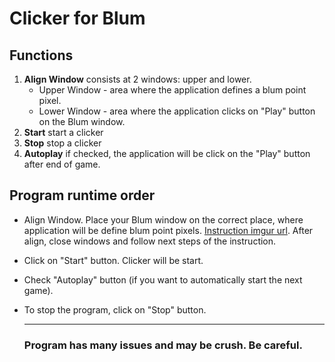 # Clicker for Blum

## Functions

1. **Align Window** consists at 2 windows: upper and lower.
   * Upper Window - area where the application defines a blum point pixel.
   * Lower Window - area where the application clicks on "Play" button on the Blum window.
2. **Start** start a clicker
3. **Stop** stop a clicker
4. **Autoplay** if checked, the application will be click on the "Play" button after end of game.

## Program runtime order

* Align Window. Place your Blum window on the correct place, where application will be define blum point pixels. [Instruction imgur url](https://imgur.com/a/W7orHLB). After align, close windows and follow next steps of the instruction.
* Click on "Start" button. Clicker will be start.
* Check "Autoplay" button (if you want to automatically start the next game).
* To stop the program, click on "Stop" button.

  ---

  ### Program has many issues and may be crush. Be careful.
